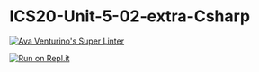 # ICS20-Unit-5-02-extra-Csharp

[![Ava Venturino's Super Linter](https://github.com/AvaVenturino/ICS20-Unit-5-02-extra-Csharp/workflows/Ava%20Venturino's%20Super%20Linter/badge.svg)](https://github.com/AvaVenturino/ICS20-Unit-5-02-extra-Csharp/actions)

[![Run on Repl.it](https://repl.it/badge/github/AvaVenturino/ICS20-Unit-5-02-extra-Csharp)](https://repl.it/github/AvaVenturino/ICS20-Unit-5-02-extra-Csharp)
